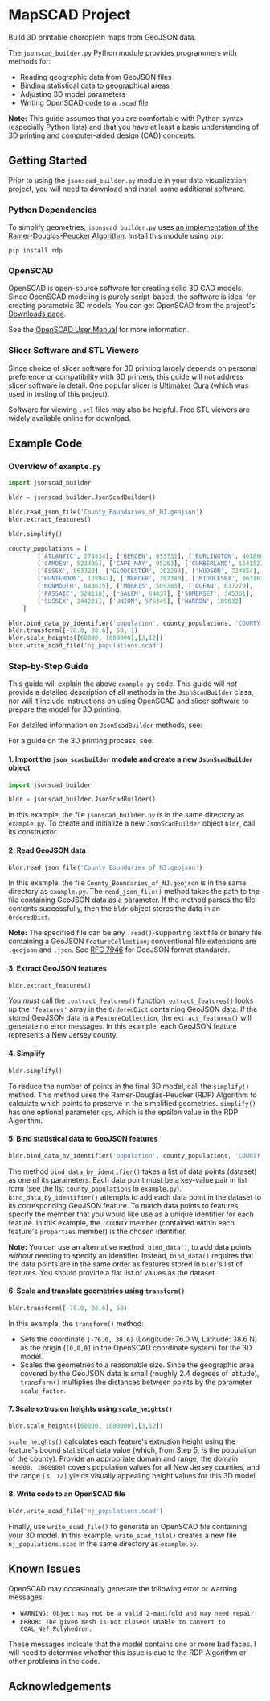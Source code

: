 # MapSCAD Project
Build 3D printable choropleth maps from GeoJSON data. 

The `jsonscad_builder.py` Python module provides programmers with methods for: 
* Reading geographic data from GeoJSON files
* Binding statistical data to geographical areas
* Adjusting 3D model parameters
* Writing OpenSCAD code to a `.scad` file

**Note:** This guide assumes that you are comfortable with Python syntax (especially Python lists) and that you have at least a basic understanding of 3D printing and computer-aided design (CAD) concepts.

## Getting Started
Prior to using the `jsonscad_builder.py` module in your data visualization project, you will need to download and install some additional software.

### Python Dependencies
To simplify geometries, `jsonscad_builder.py` uses [an implementation of the Ramer-Douglas-Peucker Algorithm](https://github.com/fhirschmann/rdp). Install this module using `pip`:
```
pip install rdp
```
### OpenSCAD
OpenSCAD is open-source software for creating solid 3D CAD models. Since OpenSCAD modeling is purely script-based, the software is ideal for creating parametric 3D models. You can get OpenSCAD from the project's [Downloads page](https://openscad.org/downloads.html). 

See the [OpenSCAD User Manual](https://en.wikibooks.org/wiki/OpenSCAD_User_Manual) for more information.

### Slicer Software and STL Viewers
Since choice of slicer software for 3D printing largely depends on personal preference or compatibility with 3D printers, this guide will not address slicer software in detail. One popular slicer is [Ultimaker Cura](https://ultimaker.com/software/ultimaker-cura) (which was used in testing of this project). 

Software for viewing `.stl` files may also be helpful. Free STL viewers are widely available online for download. 

## Example Code

### Overview of `example.py`
```python
import jsonscad_builder

bldr = jsonscad_builder.JsonScadBuilder()

bldr.read_json_file('County_Boundaries_of_NJ.geojson')
bldr.extract_features()

bldr.simplify()

county_populations = [
		['ATLANTIC', 274534], ['BERGEN', 955732], ['BURLINGTON', 461860],
		['CAMDEN', 523485], ['CAPE MAY', 95263], ['CUMBERLAND', 154152],
		['ESSEX', 863728], ['GLOUCESTER', 302294], ['HUDSON', 724854],
		['HUNTERDON', 128947], ['MERCER', 387340], ['MIDDLESEX', 863162],
		['MONMOUTH', 643615], ['MORRIS', 509285], ['OCEAN', 637229],
		['PASSAIC', 524118], ['SALEM', 64837], ['SOMERSET', 345361],
		['SUSSEX', 144221], ['UNION', 575345], ['WARREN', 109632]
	]

bldr.bind_data_by_identifier('population', county_populations, 'COUNTY')
bldr.transform([-76.0, 38.6], 50, 1)
bldr.scale_heights([60000, 1000000],[3,12])
bldr.write_scad_file('nj_populations.scad')
```
### Step-by-Step Guide
This guide will explain the above `example.py` code. This guide will *not* provide a detailed description of all methods in the `JsonScadBuilder` class, nor will it include instructions on using OpenSCAD and slicer software to prepare the model for 3D printing.

For detailed information on `JsonScadBuilder` methods, see:

For a guide on the 3D printing process, see:

#### 1. Import the `json_scadbuilder` module and create a new `JsonScadBuilder` object
```python
import jsonscad_builder

bldr = jsonscad_builder.JsonScadBuilder()
```
In this example, the file `jsonscad_builder.py` is in the same directory as `example.py`. To create and initialize a new `JsonScadBuilder` object `bldr`, call its constructor. 

#### 2. Read GeoJSON data
```python
bldr.read_json_file('County_Boundaries_of_NJ.geojson')
```
In this example, the file `County_Boundaries_of_NJ.geojson` is in the same directory as `example.py`. The `read_json_file()` method takes the path to the file containing GeoJSON data as a parameter. If the method parses the file contents successfully, then the `bldr` object stores the data in an `OrderedDict`.

**Note:** The specified file can be any `.read()`-supporting text file or binary file containing a GeoJSON `FeatureCollection`; conventional file extensions are `.geojson` and `.json`. See [RFC 7946](https://datatracker.ietf.org/doc/html/rfc7946) for GeoJSON format standards. 

#### 3. Extract GeoJSON features
```python
bldr.extract_features()
```
You *must* call the `.extract_features()` function. `extract_features()` looks up the `'features'` array in the `OrderedDict` containing GeoJSON data. If the stored GeoJSON data is a `FeatureCollection`, the `extract_features()` will generate no error messages. In this example, each GeoJSON feature represents a New Jersey county.    

#### 4. Simplify
```python
bldr.simplify()
``` 
To reduce the number of points in the final 3D model, call the `simplify()` method. This method uses the Ramer-Douglas-Peucker (RDP) Algorithm to calculate which points to preserve in the simplified geometries. `simplify()` has one optional parameter `eps`, which is the epsilon value in the RDP Algorithm. 


#### 5. Bind statistical data to GeoJSON features
```python
bldr.bind_data_by_identifier('population', county_populations, 'COUNTY')
```
The method `bind_data_by_identifier()` takes a list of data points (dataset) as one of its parameters. Each data point must be a key-value pair in list form (see the list `county_populations` in `example.py`). `bind_data_by_identifier()` attempts to add each data point in the dataset to its corresponding GeoJSON feature. To match data points to features, specify the member that you would like use as a unique identifier for each feature. In this example, the `'COUNTY` member (contained within each feature's `properties` member) is the chosen identifier.

**Note:** You can use an alternative method, `bind_data()`, to add data points *without* needing to specify an identifier. Instead, `bind_data()` requires that the data points are in the same order as features stored in `bldr`'s list of features. You should provide a flat list of values as the dataset.  

#### 6. Scale and translate geometries using `transform()`
```python
bldr.transform([-76.0, 38.6], 50)
````
In this example, the `transform()` method:
* Sets the coordinate `[-76.0, 38.6]` (Longitude: 76.0 W, Latitude: 38.6 N) as the origin (`[0,0,0]` in the OpenSCAD coordinate system) for the 3D model. 
* Scales the geometries to a reasonable size. Since the geographic area covered by the GeoJSON data is small (roughly 2.4 degrees of latitude), `transform()` multiplies the distances between points by the parameter `scale_factor`.

#### 7. Scale extrusion heights using `scale_heights()`
```python
bldr.scale_heights([60000, 1000000],[3,12])
```
`scale_heights()` calculates each feature's extrusion height using the feature's bound statistical data value (which, from Step 5, is the population of the county). Provide an appropriate domain and range; the domain `[60000, 1000000]` covers population values for all New Jersey counties, and the range `[3, 12]` yields visually appealing height values for this 3D model.

#### 8. Write code to an OpenSCAD file
```python
bldr.write_scad_file('nj_populations.scad')
```
Finally, use `write_scad_file()` to generate an OpenSCAD file containing your 3D model. In this example, `write_scad_file()` creates a new file `nj_populations.scad` in the same directory as `example.py`.

## Known Issues
OpenSCAD may occasionally generate the following error or warning messages:
* `WARNING: Object may not be a valid 2-manifold and may need repair!`
* `ERROR: The given mesh is not closed! Unable to convert to CGAL_Nef_Polyhedron.`

These messages indicate that the model contains one or more bad faces. I will need to determine whether this issue is due to the RDP Algorithm or other problems in the code.

## Acknowledgements
